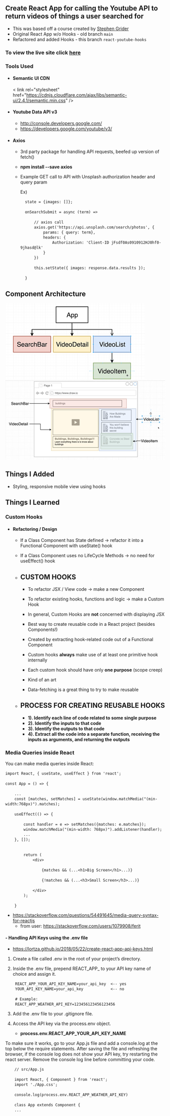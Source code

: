 ## Create React App for calling the Youtube API to return videos of things a user searched for
- This was based off a course created by [Stephen Grider](https://www.udemy.com/course/react-redux/)
- Original React App w/o Hooks - old branch `main`
- Refactored and added Hooks - this branch `react-youtube-hooks`

### To view the live site click [here](https://xenodochial-ptolemy-17e31f.netlify.app/)

### Tools Used

- #### Semantic UI CDN

    < link rel="stylesheet" href="https://cdnjs.cloudflare.com/ajax/libs/semantic-ui/2.4.1/semantic.min.css" />

- #### Youtube Data API v3
    - http://console.developers.google.com/
    - https://developers.google.com/youtube/v3/

- #### Axios
    - 3rd party package for handling API requests, beefed up version of fetch()
    - **npm install --save axios**
    - Example GET call to API with Unsplash authorization header and query param
        
        Ex)

            state = {images: []};

            onSearchSubmit = async (term) =>

                // axios call
                axios.get('https://api.unsplash.com/search/photos', {
                    params: { query: term},
                    headers: {
                        Authorization: 'Client-ID jFsdf0As0910912HJ0hf0-9jhasd@lk'
                    }
                })

                this.setState({ images: response.data.results });
                
            }


## Component Architecture
![App Component Diagram](https://github.com/kawgh1/react-youtube-videos/blob/main/app-component-heirarchy1.png)
![App Component Layout](https://github.com/kawgh1/react-youtube-videos/blob/main/component-layout.png)

## Things I Added
- Styling, responsive mobile view using hooks

## Things I Learned

### Custom Hooks
- #### Refactoring / Design
    - If a Class Component has State defined -> refactor it into a Functional Component with useState() hook
    - If a Class Component uses no LifeCycle Methods -> no need for useEffect() hook

    - ## CUSTOM HOOKS
        - To refactor JSX / View code -> make a new Component
        - To refactor existing hooks, functions and logic -> make a Custom Hook

        - In general, Custom Hooks are **not** concerned with displaying JSX
        - Best way to create reusable code in a React project (besides Components!)
        - Created by extracting hook-related code out of a Functional Component
        - Custom hooks **always** make use of at least one primitive hook internally
        - Each custom hook should have only **one purpose** (scope creep)
        - Kind of an art
        - Data-fetching is a great thing to try to make reusable

    - ## PROCESS FOR CREATING REUSABLE HOOKS
        - **1). Identify each line of code related to some single purpose**
        - **2). Identify the inputs to that code**
        - **3). Identify the outputs to that code**
        - **4). Extract all the code into a separate function, receiving the inputs as arguments, and returning the outputs**

### Media Queries inside React

    

You can make media queries inside React:

    import React, { useState, useEffect } from 'react';

    const App = () => {

        ...
        const [matches, setMatches] = useState(window.matchMedia("(min-width:768px)").matches);

        useEffect(() => {

            const handler = e => setMatches({matches: e.matches});
            window.matchMedia("(min-width: 768px)").addListener(handler);
            ...
        }, []);


            return (
                <div>

                    {matches && (...<h1>Big Screen</h1>...)}

                    {!matches && (...<h3>Small Screen</h3>...)}

                </div>
            );

        }

- https://stackoverflow.com/questions/54491645/media-query-syntax-for-reactjs
    - from user: https://stackoverflow.com/users/1079908/ferit



#### - Handling API Keys using the .env file
- https://lortza.github.io/2018/05/22/create-react-app-api-keys.html
1. Create a file called .env in the root of your project’s directory.
2. Inside the .env file, prepend REACT_APP_ to your API key name of choice and assign it.

        REACT_APP_YOUR_API_KEY_NAME=your_api_key  <-- yes
        YOUR_API_KEY_NAME=your_api_key            <-- no

        # Example:
        REACT_APP_WEATHER_API_KEY=123456123456123456


3. Add the .env file to your .gitignore file.
4. Access the API key via the process.env object.
   - **process.env.REACT_APP_YOUR_API_KEY_NAME**

To make sure it works, go to your App.js file and add a console.log at the top below the require statements. After saving the file and refreshing the browser, if the console log does not show your API key, try restarting the react server. Remove the console log line before committing your code.

        // src/App.js

        import React, { Component } from 'react';
        import './App.css';

        console.log(process.env.REACT_APP_WEATHER_API_KEY)

        class App extends Component {
        ...
